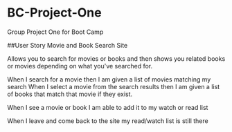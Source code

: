 # BC-Project-One
Group Project One for Boot Camp

##User Story
Movie and Book Search Site

Allows you to search for movies or books and then shows you related books or movies depending on what you've searched for.

When I search for a movie then I am given a list of movies matching my search
When I select a movie from the search results then I am given a list of books that match that movie if they exist.

When I see a movie or book I am able to add it to my watch or read list

When I leave and come back to the site my read/watch list is still there


